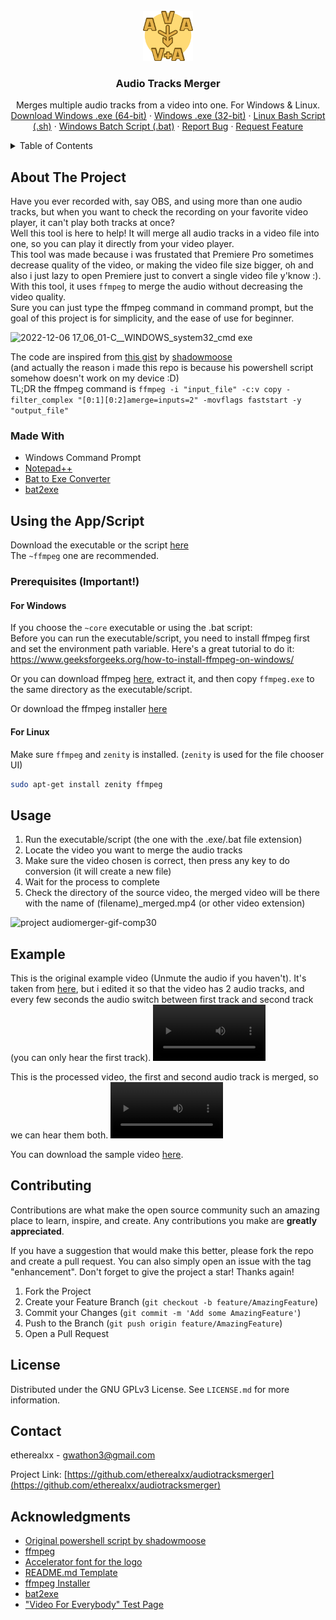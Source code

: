 <!-- PROJECT LOGO -->
<br />
<div align="center">
  <a href="https://github.com/etherealxx/audiotracksmerger">
    <img src="images/logo.png" alt="Logo" width="80" height="80">
  </a>

<h3 align="center">Audio Tracks Merger</h3>

  <p align="center">
    Merges multiple audio tracks from a video into one. For Windows & Linux.
    <br />
    <!-- <a href="https://github.com/etherealxx/audiotracksmerger"><strong>Explore the docs »</strong></a> -->
    <!-- <br /> -->
    <!-- <br /> -->
<!--     <a href="https://github.com/etherealxx/audiotracksmerger">View Demo</a>  -->
<!--    · -->
    <a href="https://github.com/etherealxx/audiotracksmerger/releases/download/v0.1.4/Audio.Tracks.Merger.ffmpeg.exe">Download Windows .exe (64-bit)</a>
    ·
    <a href="https://github.com/etherealxx/audiotracksmerger/releases/download/v0.1.4/Audio.Tracks.Merger.ffmpeg.x86.exe">Windows .exe (32-bit)</a>
    ·
    <a href="https://github.com/etherealxx/audiotracksmerger/releases/download/v0.1.4/audiotracksmerger.sh">Linux Bash Script (.sh)</a>
    ·
    <a href="https://github.com/etherealxx/audiotracksmerger/releases/download/v0.1.4/Audio.Tracks.Merger.bat">Windows Batch Script (.bat)</a>
    ·
    <a href="https://github.com/etherealxx/audiotracksmerger/issues">Report Bug</a>
    ·
    <a href="https://github.com/etherealxx/audiotracksmerger/issues">Request Feature</a>
  </p>
</div>



<!-- TABLE OF CONTENTS -->
<details>
  <summary>Table of Contents</summary>
  <ol>
    <li>
      <a href="#about-the-project">About The Project</a>
      <ul>
        <li><a href="#made-with">Made With</a></li>
      </ul>
    </li>
    <li>
      <a href="#using-the-appscript">Using the App/Script</a>
      <ul>
        <li><a href="#prerequisites-important">Prerequisites (Important!)</a></li>
      </ul>
    </li>
    <li><a href="#usage">Usage</a></li>
    <li><a href="#example">Example</a></li>
    <li><a href="#contributing">Contributing</a></li>
    <li><a href="#license">License</a></li>
    <li><a href="#contact">Contact</a></li>
    <li><a href="#acknowledgments">Acknowledgments</a></li>
  </ol>
</details>



<!-- ABOUT THE PROJECT -->
## About The Project

Have you ever recorded with, say OBS, and using more than one audio tracks, but when you want to check the recording on your favorite video player, it can't play both tracks at once? <br />
Well this tool is here to help! It will merge all audio tracks in a video file into one, so you can play it directly from your video player. <br />
This tool was made because i was frustated that Premiere Pro sometimes decrease quality of the video, or making the video file size bigger, oh and also i just lazy to open Premiere just to convert a single video file y'know :). With this tool, it uses `ffmpeg` to merge the audio without decreasing the video quality. <br />
Sure you can just type the ffmpeg command in command prompt, but the goal of this project is for simplicity, and the ease of use for beginner.

![2022-12-06 17_06_01-C__WINDOWS_system32_cmd exe](https://user-images.githubusercontent.com/64251396/205886336-b8d71a34-9879-4b17-a483-8e4f4235cb48.jpg)

The code are inspired from [this gist](https://gist.github.com/shadowmoose/ae4df1e8617184c9f4fcf55382e9236b) by [shadowmoose](https://github.com/shadowmoose) <br />
(and actually the reason i made this repo is because his powershell script somehow doesn't work on my device :D) <br />
TL;DR the ffmpeg command is `ffmpeg -i "input_file" -c:v copy -filter_complex "[0:1][0:2]amerge=inputs=2" -movflags faststart -y "output_file"`

<!-- <p align="right">(<a href="#readme-top">back to top</a>)</p> -->



### Made With

* Windows Command Prompt
* [Notepad++](https://github.com/notepad-plus-plus/notepad-plus-plus)
* [Bat to Exe Converter](https://www.majorgeeks.com/files/details/bat_to_exe_converter.html)
* [bat2exe](https://github.com/islamadel/bat2exe)


<!-- <p align="right">(<a href="#readme-top">back to top</a>)</p> -->



<!-- GETTING STARTED -->
## Using the App/Script

Download the executable or the script [here](https://github.com/etherealxx/audiotracksmerger/releases) <br />
The `~ffmpeg` one are recommended.

### Prerequisites (Important!)

#### For Windows

If you choose the `~core` executable or using the .bat script: <br />
Before you can run the executable/script, you need to install ffmpeg first and set the environment path variable. Here's a great tutorial to do it: https://www.geeksforgeeks.org/how-to-install-ffmpeg-on-windows/

Or you can download ffmpeg [here](https://www.gyan.dev/ffmpeg/builds/ffmpeg-release-essentials.7z), extract it, and then copy `ffmpeg.exe` to the same directory as the executable/script.

Or download the ffmpeg installer [here](https://github.com/icedterminal/ffmpeg-installer/releases/tag/5.1.0.20220727)

#### For Linux

Make sure `ffmpeg` and `zenity` is installed. (`zenity` is used for the file chooser UI)

```bash
sudo apt-get install zenity ffmpeg
```

<!-- <p align="right">(<a href="#readme-top">back to top</a>)</p> -->



<!-- USAGE EXAMPLES -->
## Usage

1. Run the executable/script (the one with the .exe/.bat file extension)
2. Locate the video you want to merge the audio tracks
3. Make sure the video chosen is correct, then press any key to do conversion (it will create a new file)
4. Wait for the process to complete
5. Check the directory of the source video, the merged video will be there with the name of (filename)_merged.mp4 (or other video extension)

![project audiomerger-gif-comp30](https://user-images.githubusercontent.com/64251396/205890753-5edc14b8-3e32-41c0-bca2-256dbbef7ce0.gif)

<!-- _For more examples, please refer to the [Documentation](https://example.com)_
 -->
<!-- <p align="right">(<a href="#readme-top">back to top</a>)</p> -->



## Example

This is the original example video (Unmute the audio if you haven't). It's taken from [here](http://camendesign.com/code/video_for_everybody/test.html), but i edited it so that the video has 2 audio tracks, and every few seconds the audio switch between first track and second track (you can only hear the first track).
<video src='https://user-images.githubusercontent.com/64251396/206025926-98067ae0-7500-4e6b-996e-1c125e492c6f.mp4' width=180/>

This is the processed video, the first and second audio track is merged, so we can hear them both.
<video src='https://user-images.githubusercontent.com/64251396/206026593-a4cc6221-23ed-45e0-ae84-37a83fae6ac6.mp4' width=180/>

You can download the sample video [here](https://github.com/etherealxx/audiotracksmerger/raw/master/videos/big_buck_bunny.mp4).



<!-- CONTRIBUTING -->
## Contributing

Contributions are what make the open source community such an amazing place to learn, inspire, and create. Any contributions you make are **greatly appreciated**.

If you have a suggestion that would make this better, please fork the repo and create a pull request. You can also simply open an issue with the tag "enhancement".
Don't forget to give the project a star! Thanks again!

1. Fork the Project
2. Create your Feature Branch (`git checkout -b feature/AmazingFeature`)
3. Commit your Changes (`git commit -m 'Add some AmazingFeature'`)
4. Push to the Branch (`git push origin feature/AmazingFeature`)
5. Open a Pull Request

<!-- <p align="right">(<a href="#readme-top">back to top</a>)</p> -->



<!-- LICENSE -->
## License

Distributed under the GNU GPLv3 License. See `LICENSE.md` for more information.

<!-- <p align="right">(<a href="#readme-top">back to top</a>)</p> -->



<!-- CONTACT -->
## Contact

etherealxx - gwathon3@gmail.com

Project Link: [https://github.com/etherealxx/audiotracksmerger](https://github.com/etherealxx/audiotracksmerger)

<!-- <p align="right">(<a href="#readme-top">back to top</a>)</p> -->



<!-- ACKNOWLEDGMENTS -->
## Acknowledgments

* [Original powershell script by shadowmoose](https://gist.github.com/shadowmoose/ae4df1e8617184c9f4fcf55382e9236b)
* [ffmpeg](https://github.com/FFmpeg/FFmpeg)
* [Accelerator font for the logo](https://fontesk.com/accelerator-font/)
* [README.md Template](https://github.com/othneildrew/Best-README-Template)
* [ffmpeg Installer](https://github.com/icedterminal/ffmpeg-installer)
* [bat2exe](https://github.com/islamadel/bat2exe)
* ["Video For Everybody" Test Page](http://camendesign.com/code/video_for_everybody/test.html)

<!-- <p align="right">(<a href="#readme-top">back to top</a>)</p> -->
